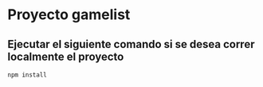 # Proyecto gamelist

## Ejecutar el siguiente comando si se desea correr localmente el proyecto 

```
npm install 
``` 

